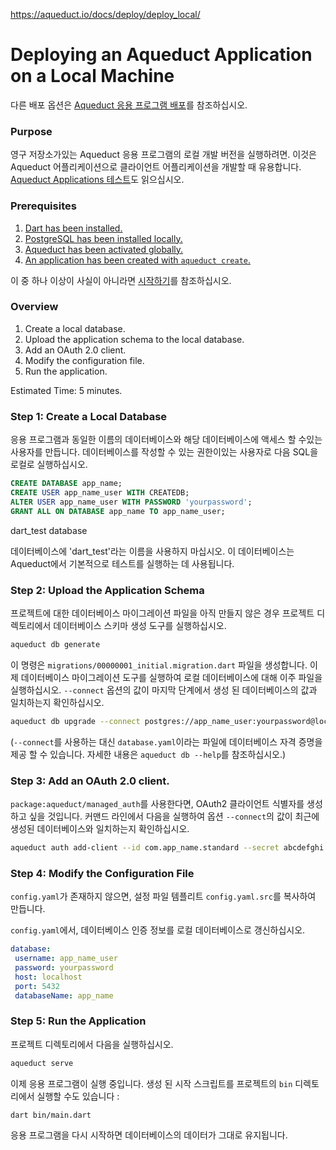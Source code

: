 https://aqueduct.io/docs/deploy/deploy_local/

# Deploying an Aqueduct Application on a Local Machine

다른 배포 옵션은 [Aqueduct 응용 프로그램 배포](https://aqueduct.io/docs/deploy/)를 참조하십시오.

### Purpose

영구 저장소가있는 Aqueduct 응용 프로그램의 로컬 개발 버전을 실행하려면. 이것은 Aqueduct 어플리케이션으로 클라이언트 어플리케이션을 개발할 때 유용합니다. [Aqueduct Applications 테스트](https://aqueduct.io/docs/testing/)도 읽으십시오.

### Prerequisites

1. [Dart has been installed.](https://www.dartlang.org/install)
2. [PostgreSQL has been installed locally.](https://aqueduct.io/docs/getting_started/)
3. [Aqueduct has been activated globally.](https://aqueduct.io/docs/getting_started/)
4. [An application has been created with `aqueduct create`.](https://aqueduct.io/docs/getting_started/)

이 중 하나 이상이 사실이 아니라면 [시작하기](https://aqueduct.io/docs/getting_started/)를 참조하십시오.

### Overview

1. Create a local database.
2. Upload the application schema to the local database.
3. Add an OAuth 2.0 client.
4. Modify the configuration file.
5. Run the application.

Estimated Time: 5 minutes.

### Step 1: Create a Local Database

응용 프로그램과 동일한 이름의 데이터베이스와 해당 데이터베이스에 액세스 할 수있는 사용자를 만듭니다. 데이터베이스를 작성할 수 있는 권한이있는 사용자로 다음 SQL을 로컬로 실행하십시오.

```sql
CREATE DATABASE app_name;
CREATE USER app_name_user WITH CREATEDB;
ALTER USER app_name_user WITH PASSWORD 'yourpassword';
GRANT ALL ON DATABASE app_name TO app_name_user;
```

dart_test database

데이터베이스에 'dart_test'라는 이름을 사용하지 마십시오. 이 데이터베이스는 Aqueduct에서 기본적으로 테스트를 실행하는 데 사용됩니다.

### Step 2: Upload the Application Schema

프로젝트에 대한 데이터베이스 마이그레이션 파일을 아직 만들지 않은 경우 프로젝트 디렉토리에서 데이터베이스 스키마 생성 도구를 실행하십시오.

```sh
aqueduct db generate
```

이 명령은 `migrations/00000001_initial.migration.dart` 파일을 생성합니다. 이제 데이터베이스 마이그레이션 도구를 실행하여 로컬 데이터베이스에 대해 이주 파일을 실행하십시오. `--connect` 옵션의 값이 마지막 단계에서 생성 된 데이터베이스의 값과 일치하는지 확인하십시오.

```sh
aqueduct db upgrade --connect postgres://app_name_user:yourpassword@localhost:5432/app_name
```

(`--connect`를 사용하는 대신 `database.yaml`이라는 파일에 데이터베이스 자격 증명을 제공 할 수 있습니다. 자세한 내용은 `aqueduct db --help`를 참조하십시오.)

### Step 3: Add an OAuth 2.0 client.

`package:aqueduct/managed_auth`를 사용한다면, OAuth2 클라이언트 식별자를 생성하고 싶을 것입니다. 커맨드 라인에서 다음을 실행하여 옵션 `--connect`의 값이 최근에 생성된 데이터베이스와 일치하는지 확인하십시오.

```sh
aqueduct auth add-client --id com.app_name.standard --secret abcdefghi --connect postgres://app_name_user:yourpassword@localhost:5432/app_name
```

### Step 4: Modify the Configuration File

`config.yaml`가 존재하지 않으면, 설정 파일 템플리트 `config.yaml.src`를 복사하여 만듭니다.

`config.yaml`에서, 데이터베이스 인증 정보를 로컬 데이터베이스로 갱신하십시오.

```yaml
database:
 username: app_name_user
 password: yourpassword
 host: localhost
 port: 5432
 databaseName: app_name
```

### Step 5: Run the Application

프로젝트 디렉토리에서 다음을 실행하십시오.

```sh
aqueduct serve
```

이제 응용 프로그램이 실행 중입니다. 생성 된 시작 스크립트를 프로젝트의 `bin` 디렉토리에서 실행할 수도 있습니다 :

```sh
dart bin/main.dart
```

응용 프로그램을 다시 시작하면 데이터베이스의 데이터가 그대로 유지됩니다.

